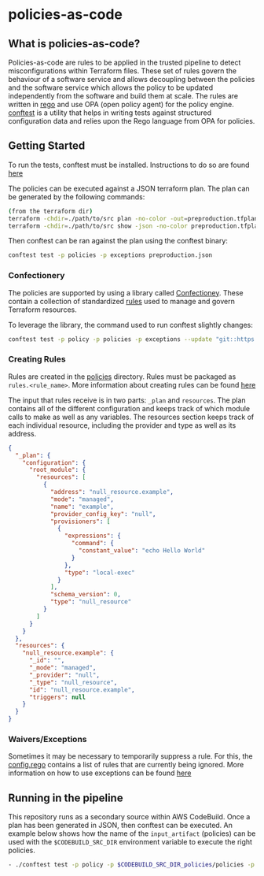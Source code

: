 # policies-as-code

## What is policies-as-code?

Policies-as-code are rules to be applied in the trusted pipeline to detect misconfigurations within Terraform files. These set of rules govern the behaviour of a software service and allows decoupling between the policies and the software service which allows the policy to be updated independently from the software and build them at scale. The rules are written in [rego](https://www.openpolicyagent.org/docs/latest/policy-language/) and use OPA (open policy agent) for the policy engine. [conftest](https://www.conftest.dev/) is a utility that helps in writing tests against structured configuration data and relies upon the Rego language from OPA for policies.

## Getting Started

To run the tests, conftest must be installed. Instructions to do so are found [here](https://www.conftest.dev/install/)

The policies can be executed against a JSON terraform plan. The plan can be generated by the following commands:

```bash
(from the terraform dir)
terraform -chdir=./path/to/src plan -no-color -out=preproduction.tfplan
terraform -chdir=./path/to/src show -json -no-color preproduction.tfplan > preproduction.json
```

Then conftest can be ran against the plan using the conftest binary:

```bash
conftest test -p policies -p exceptions preproduction.json
```

### Confectionery

The policies are supported by using a library called [Confectioney](https://github.com/Cigna/confectionery/blob/main/README.md). These contain a collection of standardized [rules](https://github.com/Cigna/confectionery/tree/main/rules) used to manage and govern Terraform resources.

To leverage the library, the command used to run conftest slightly changes:


```bash
conftest test -p policy -p policies -p exceptions --update "git::https://github.com/cigna/confectionery.git//rules/terraform?ref=v1.0.0" preproduction.json
```

### Creating Rules

Rules are created in the [policies](./policies) directory. Rules must be packaged as `rules.<rule_name>`. More information about creating rules can be found [here](https://github.com/Cigna/confectionery/blob/main/rules/README.md#creating-or-modifying-rulespolicies)

The input that rules receive is in two parts: `_plan` and `resources`. The plan contains all of the different configuration and keeps track of which module calls to make as well as any variables. The resources section keeps track of each individual resource, including the provider and type as well as its address.

```example_input.json
{
  "_plan": {
    "configuration": {
      "root_module": {
        "resources": [
          {
            "address": "null_resource.example",
            "mode": "managed",
            "name": "example",
            "provider_config_key": "null",
            "provisioners": [
              {
                "expressions": {
                  "command": {
                    "constant_value": "echo Hello World"
                  }
                },
                "type": "local-exec"
              }
            ],
            "schema_version": 0,
            "type": "null_resource"
          }
        ]
      }
    }
  },
  "resources": {
    "null_resource.example": {
      "_id": "",
      "_mode": "managed",
      "_provider": "null",
      "_type": "null_resource",
      "id": "null_resource.example",
      "triggers": null
    }
  }
}
```

### Waivers/Exceptions

Sometimes it may be necessary to temporarily suppress a rule. For this, the [config.rego](./exceptions/config.rego) contains a list of rules that are currently being ignored. More information on how to use exceptions can be found [here](https://github.com/Cigna/confectionery#how-to-use-exceptions)

## Running in the pipeline

This repository runs as a secondary source within AWS CodeBuild. Once a plan has been generated in JSON, then conftest can be executed. An example below shows how the name of the `input_artifact` (policies) can be used with the `$CODEBUILD_SRC_DIR` environment variable to execute the right policies.

```bash
- ./conftest test -p policy -p $CODEBUILD_SRC_DIR_policies/policies -p $CODEBUILD_SRC_DIR_policies/exceptions --update "git::https://github.com/cigna/confectionery.git//rules/terraform?ref=v1.0.0" preproduction.json
```